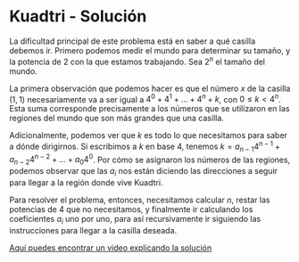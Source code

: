 # Kuadtri - Solución

La dificultad principal de este problema está en saber a qué casilla debemos ir. Primero podemos
medir el mundo para determinar su tamaño, y la potencia de $2$ con la que estamos trabajando. Sea $2^n$
el tamaño del mundo.

La primera observación que podemos hacer es que el número $x$ de la casilla $(1,1)$ necesariamente
va a ser igual a $4^0 + 4^1 + \ldots + 4^n + k$, con $0 \leq k < 4^n$. Esta suma corresponde precisamente
a los números que se utilizaron en las regiones del mundo que son más grandes que una casilla.

Adicionalmente, podemos ver que $k$ es todo lo que necesitamos para saber a dónde dirigirnos. Si escribimos
a $k$ en base $4$, tenemos $k = a_{n-1} 4^{n-1} + a_{n-2} 4^{n-2} + \ldots + a_0 4^0$. Por cómo se asignaron
los números de las regiones, podemos observar que las $a_i$ nos están diciendo las direcciones a seguir para
llegar a la región donde vive Kuadtri.

Para resolver el problema, entonces, necesitamos calcular $n$, restar las potencias de $4$ que no necesitamos,
y finalmente ir calculando los coeficientes $a_i$ uno por uno, para así recursivamente ir siguiendo las
instrucciones para llegar a la casilla deseada.

[Aquí puedes encontrar un video explicando la solución](https://www.youtube.com/watch?v=5K3bqaRNjy4)